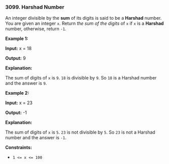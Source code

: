 ### 3099\. Harshad Number

An integer divisible by the **sum** of its digits is said to be a **Harshad** number. You are given an integer `x`. Return _the sum of the digits_ of `x` if `x` is a **Harshad** number, otherwise, return `-1`_._

**Example 1:**

**Input:** x = 18

**Output:** 9

**Explanation:**

The sum of digits of `x` is `9`. `18` is divisible by `9`. So `18` is a Harshad number and the answer is `9`.

**Example 2:**

**Input:** x = 23

**Output:** \-1

**Explanation:**

The sum of digits of `x` is `5`. `23` is not divisible by `5`. So `23` is not a Harshad number and the answer is `-1`.

**Constraints:**

*   `1 <= x <= 100`
